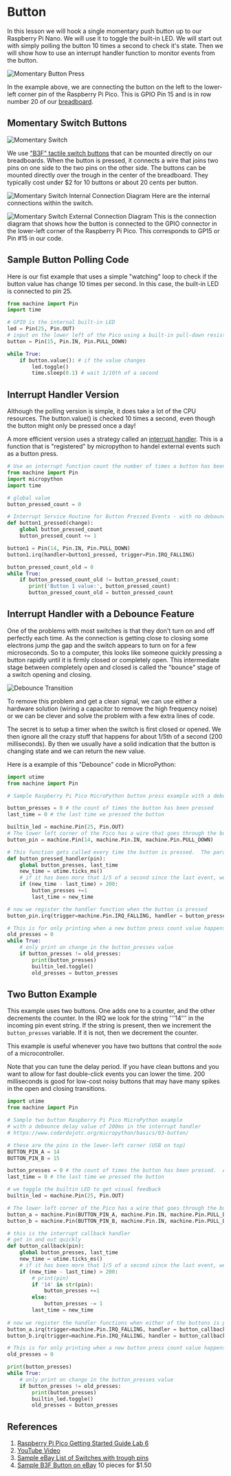 # Button

In this lesson we will hook a single momentary push button up to our Raspberry Pi Nano.  We will use it to toggle the built-in LED.  We will start out with simply polling the button 10 times a second to check it's state.  Then we will show how to use an interrupt handler function to monitor events from the button.

![Momentary Button Press](../img/button-press.gif)

In the example above, we are connecting the button on the left to the lower-left corner pin of the Raspberry Pi Pico.  This is GPIO Pin 15 and is in row number 20 of our [breadboard](#02_breadboard).

## Momentary Switch Buttons

![Momentary Switch](../img/momentary-switch-button.png)

We use ["B3F" tactile switch buttons](getting-started/03-suggested-parts/#momentary-press-buttons) that can be mounted directly on our breadboards.  When the button is pressed, it connects a wire that joins two pins on one side to the two pins on the other side.  The buttons can be mounted directly over the trough in the center of the breadboard.  They typically cost under $2 for 10 buttons or about 20 cents per button.

![Momentary Switch Internal Connection Diagram](../img/button-connection-digram.png)
Here are the internal connections within the switch.

![Momentary Switch External Connection Diagram](../img/button-connections.png)
This is the connection diagram that shows how the button is connected to the GPIO connector in the lower-left corner of the Raspberry Pi Pico.  This corresponds to GP15 or Pin #15 in our code.

## Sample Button Polling Code
Here is our fist example that uses a simple "watching" loop to check if the button value has change 10 times per second.  In this case, the built-in LED is connected to pin 25.

```py
from machine import Pin
import time

# GPIO is the internal built-in LED
led = Pin(25, Pin.OUT)
# input on the lower left of the Pico using a built-in pull-down resistor to keep the value from floating
button = Pin(15, Pin.IN, Pin.PULL_DOWN) 

while True:
    if button.value(): # if the value changes
	    led.toggle()
        time.sleep(0.1) # wait 1/10th of a second
```

## Interrupt Handler Version

Although the polling version is simple, it does take a lot of the CPU resources.  The button.value() is checked 10 times a second, even though the button might only be pressed once a day!

A more efficient version uses a strategy called an [interrupt handler](../advanced-labs/02-interrupt-handlers).  This is a function that is "registered" by micropython to handel external events such as a button press.

```py
# Use an interrupt function count the number of times a button has been pressed
from machine import Pin
import micropython
import time

# global value
button_pressed_count = 0

# Interrupt Service Routine for Button Pressed Events - with no debounce
def button1_pressed(change):
    global button_pressed_count
    button_pressed_count += 1

button1 = Pin(14, Pin.IN, Pin.PULL_DOWN)
button1.irq(handler=button1_pressed, trigger=Pin.IRQ_FALLING)

button_pressed_count_old = 0
while True:
    if button_pressed_count_old != button_pressed_count:
       print('Button 1 value:', button_pressed_count)
       button_pressed_count_old = button_pressed_count
```

## Interrupt Handler with a Debounce Feature

One of the problems with most switches is that they don't turn on and off perfectly each time.  As the connection is getting close to closing some electrons jump the gap and the switch appears to turn on for a few microseconds.  So to a computer, this looks like someone quickly pressing a button rapidly until it is firmly closed or completely open.  This intermediate stage between completely open and closed is called the "bounce" stage of a switch opening and closing.

![Debounce Transition](../img/debounce-transition.png)

To remove this problem and get a clean signal, we can use either a hardware solution (wiring a capacitor to remove the high frequency noise) or we can be clever and solve the problem with a few extra lines of code.

The secret is to setup a timer when the switch is first closed or opened.  We then ignore all the crazy stuff that happens for about 1/5th of a second (200 milliseconds).  By then we usually have a solid indication that the button is changing state and we can return the new value.

Here is a example of this "Debounce" code in MicroPython:

```py
import utime
from machine import Pin

# Sample Raspberry Pi Pico MicroPython button press example with a debounce delay value of 200ms in the interrupt handler

button_presses = 0 # the count of times the button has been pressed
last_time = 0 # the last time we pressed the button

builtin_led = machine.Pin(25, Pin.OUT)
# The lower left corner of the Pico has a wire that goes through the buttons upper left and the lower right goes to the 3.3 rail
button_pin = machine.Pin(14, machine.Pin.IN, machine.Pin.PULL_DOWN)

# This function gets called every time the button is pressed.  The parameter "pin" is not used.
def button_pressed_handler(pin):
    global button_presses, last_time
    new_time = utime.ticks_ms()
    # if it has been more that 1/5 of a second since the last event, we have a new event
    if (new_time - last_time) > 200: 
        button_presses +=1
        last_time = new_time

# now we register the handler function when the button is pressed
button_pin.irq(trigger=machine.Pin.IRQ_FALLING, handler = button_pressed_handler)

# This is for only printing when a new button press count value happens
old_presses = 0
while True:
    # only print on change in the button_presses value
    if button_presses != old_presses:
        print(button_presses)
        builtin_led.toggle()
        old_presses = button_presses
```

## Two Button Example

This example uses two buttons.  One adds one to a counter, and the other decrements the counter.  In the IRQ we look for the string '''14''' in the incoming pin event string.  If the string is present, then we increment the ```button_presses``` variable. If it is not, then we decrement the counter.

This example is useful whenever you have two buttons that control the ```mode``` of a microcontroller.

Note that you can tune the delay period.  If you have clean buttons and you want to allow for fast double-click events you can lower the time.  200 milliseconds is good for low-cost noisy buttons that may have many spikes in the open and closing transitions.

```py
import utime
from machine import Pin

# Sample two button Raspberry Pi Pico MicroPython example
# with a debounce delay value of 200ms in the interrupt handler
# https://www.coderdojotc.org/micropython/basics/03-button/

# these are the pins in the lower-left corner (USB on top)
BUTTON_PIN_A = 14
BUTTON_PIN_B = 15

button_presses = 0 # the count of times the button has been pressed.  A is +1, B is -1
last_time = 0 # the last time we pressed the button

# we toggle the builtin LED to get visual feedback
builtin_led = machine.Pin(25, Pin.OUT)

# The lower left corner of the Pico has a wire that goes through the buttons upper left and the lower right goes to the 3.3 rail
button_a = machine.Pin(BUTTON_PIN_A, machine.Pin.IN, machine.Pin.PULL_DOWN)
button_b = machine.Pin(BUTTON_PIN_B, machine.Pin.IN, machine.Pin.PULL_DOWN)

# this is the interrupt callback handler
# get in and out quickly
def button_callback(pin):
    global button_presses, last_time
    new_time = utime.ticks_ms()
    # if it has been more that 1/5 of a second since the last event, we have a new event
    if (new_time - last_time) > 200:
        # print(pin)
        if '14' in str(pin):
            button_presses +=1
        else:
            button_presses -= 1
        last_time = new_time
    
# now we register the handler functions when either of the buttons is pressed
button_a.irq(trigger=machine.Pin.IRQ_FALLING, handler = button_callback)
button_b.irq(trigger=machine.Pin.IRQ_FALLING, handler = button_callback)

# This is for only printing when a new button press count value happens
old_presses = 0

print(button_presses)
while True:
    # only print on change in the button_presses value
    if button_presses != old_presses:
        print(button_presses)
        builtin_led.toggle()
        old_presses = button_presses
```

## References

1. [Raspberry Pi Pico Getting Started Guide Lab 6](https://projects.raspberrypi.org/en/projects/getting-started-with-the-pico/6)
1. [YouTube Video](https://www.youtube.com/watch?v=nPMU10mfFbs)
2. [Sample eBay List of Switches with trough pins](https://www.ebay.com/itm/381924159238)
3. [Sample B3F Button on eBay](https://www.ebay.com/itm/402898405046) 10 pieces for $1.50